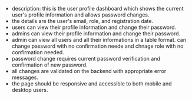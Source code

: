 - description: this is the user profile dashboard which shows the current user's profile information and allows password changes.
- the details are the user's email, role, and registration date.
- users can view their profile information and change their password.
- admins can view their profile information and change their password.
- admin can view all users and all their informations in a table format. can change password with no confirmation neede and chnage role with no confirmation needed.
- password change requires current password verification and confirmation of new password.
- all changes are validated on the backend with appropriate error messages.
- the page should be responsive and accessible to both mobile and desktop users.
